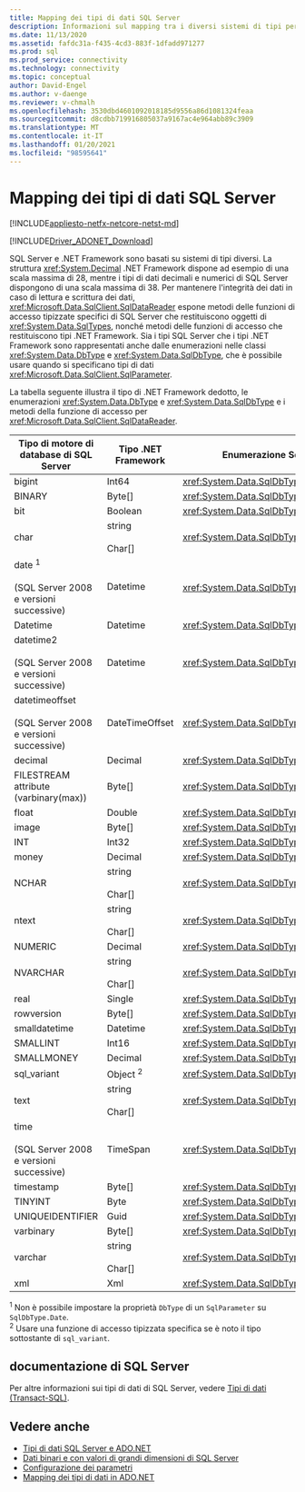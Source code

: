 ```yaml
---
title: Mapping dei tipi di dati SQL Server
description: Informazioni sul mapping tra i diversi sistemi di tipi per SQL Server e .NET Framework. In questo articolo viene riepilogato il modo in cui i sistemi interagiscono nel provider di dati Microsoft SqlClient per SQL Server.
ms.date: 11/13/2020
ms.assetid: fafdc31a-f435-4cd3-883f-1dfadd971277
ms.prod: sql
ms.prod_service: connectivity
ms.technology: connectivity
ms.topic: conceptual
author: David-Engel
ms.author: v-daenge
ms.reviewer: v-chmalh
ms.openlocfilehash: 3530dbd4601092018185d9556a86d1081324feaa
ms.sourcegitcommit: d8cdbb719916805037a9167ac4e964abb89c3909
ms.translationtype: MT
ms.contentlocale: it-IT
ms.lasthandoff: 01/20/2021
ms.locfileid: "98595641"
---
```

# <a name="sql-server-data-type-mappings"></a>Mapping dei tipi di dati SQL Server

[!INCLUDE[appliesto-netfx-netcore-netst-md](../../includes/appliesto-netfx-netcore-netst-md.md)]

[!INCLUDE[Driver_ADONET_Download](../../includes/driver_adonet_download.md)]

SQL Server e .NET Framework sono basati su sistemi di tipi diversi. La struttura <xref:System.Decimal> .NET Framework dispone ad esempio di una scala massima di 28, mentre i tipi di dati decimali e numerici di SQL Server dispongono di una scala massima di 38. Per mantenere l'integrità dei dati in caso di lettura e scrittura dei dati, <xref:Microsoft.Data.SqlClient.SqlDataReader> espone metodi delle funzioni di accesso tipizzate specifici di SQL Server che restituiscono oggetti di <xref:System.Data.SqlTypes>, nonché metodi delle funzioni di accesso che restituiscono tipi .NET Framework. Sia i tipi SQL Server che i tipi .NET Framework sono rappresentati anche dalle enumerazioni nelle classi <xref:System.Data.DbType> e <xref:System.Data.SqlDbType>, che è possibile usare quando si specificano tipi di dati <xref:Microsoft.Data.SqlClient.SqlParameter>.

La tabella seguente illustra il tipo di .NET Framework dedotto, le enumerazioni <xref:System.Data.DbType> e <xref:System.Data.SqlDbType> e i metodi della funzione di accesso per <xref:Microsoft.Data.SqlClient.SqlDataReader>.

|Tipo di motore di database di SQL Server|Tipo .NET Framework|Enumerazione SqlDbType|Funzione di accesso tipizzata SqlTypes SqlDataReader|Enumerazione DbType|Funzione di accesso tipizzata DbType SqlDataReader|  
|-------------------------------------|-------------------------|---------------------------|-------------------------------------------|------------------------|-----------------------------------------|  
|bigint|Int64|<xref:System.Data.SqlDbType.BigInt>|<xref:Microsoft.Data.SqlClient.SqlDataReader.GetSqlInt64%2A>|<xref:System.Data.DbType.Int64>|<xref:Microsoft.Data.SqlClient.SqlDataReader.GetInt64%2A>|  
|BINARY|Byte[]|<xref:System.Data.SqlDbType.VarBinary>|<xref:Microsoft.Data.SqlClient.SqlDataReader.GetSqlBinary%2A>|<xref:System.Data.DbType.Binary>|<xref:Microsoft.Data.SqlClient.SqlDataReader.GetBytes%2A>|  
|bit|Boolean|<xref:System.Data.SqlDbType.Bit>|<xref:Microsoft.Data.SqlClient.SqlDataReader.GetSqlBoolean%2A>|<xref:System.Data.DbType.Boolean>|<xref:Microsoft.Data.SqlClient.SqlDataReader.GetBoolean%2A>|  
|char|string<br /><br /> Char[]|<xref:System.Data.SqlDbType.Char>|<xref:Microsoft.Data.SqlClient.SqlDataReader.GetSqlString%2A>|<xref:System.Data.DbType.AnsiStringFixedLength>,<br /><br /> <xref:System.Data.DbType.String>|<xref:Microsoft.Data.SqlClient.SqlDataReader.GetString%2A><br /><br /> <xref:Microsoft.Data.SqlClient.SqlDataReader.GetChars%2A>|  
|date <sup>1</sup><br /><br /> (SQL Server 2008 e versioni successive)|Datetime|<xref:System.Data.SqlDbType.Date> <sup>1</sup>|<xref:Microsoft.Data.SqlClient.SqlDataReader.GetSqlDateTime%2A>|<xref:System.Data.DbType.Date> <sup>1</sup>|<xref:Microsoft.Data.SqlClient.SqlDataReader.GetDateTime%2A>|  
|Datetime|Datetime|<xref:System.Data.SqlDbType.DateTime>|<xref:Microsoft.Data.SqlClient.SqlDataReader.GetSqlDateTime%2A>|<xref:System.Data.DbType.DateTime>|<xref:Microsoft.Data.SqlClient.SqlDataReader.GetDateTime%2A>|  
|datetime2<br /><br /> (SQL Server 2008 e versioni successive)|Datetime|<xref:System.Data.SqlDbType.DateTime2>|Nessuno|<xref:System.Data.DbType.DateTime2>|<xref:Microsoft.Data.SqlClient.SqlDataReader.GetDateTime%2A>|  
|datetimeoffset<br /><br /> (SQL Server 2008 e versioni successive)|DateTimeOffset|<xref:System.Data.SqlDbType.DateTimeOffset>|Nessuno|<xref:System.Data.DbType.DateTimeOffset>|<xref:Microsoft.Data.SqlClient.SqlDataReader.GetDateTimeOffset%2A>|  
|decimal|Decimal|<xref:System.Data.SqlDbType.Decimal>|<xref:Microsoft.Data.SqlClient.SqlDataReader.GetSqlDecimal%2A>|<xref:System.Data.DbType.Decimal>|<xref:Microsoft.Data.SqlClient.SqlDataReader.GetDecimal%2A>|  
|FILESTREAM attribute (varbinary(max))|Byte[]|<xref:System.Data.SqlDbType.VarBinary>|<xref:Microsoft.Data.SqlClient.SqlDataReader.GetSqlBytes%2A>|<xref:System.Data.DbType.Binary>|<xref:Microsoft.Data.SqlClient.SqlDataReader.GetBytes%2A>|  
|float|Double|<xref:System.Data.SqlDbType.Float>|<xref:Microsoft.Data.SqlClient.SqlDataReader.GetSqlDouble%2A>|<xref:System.Data.DbType.Double>|<xref:Microsoft.Data.SqlClient.SqlDataReader.GetDouble%2A>|  
|image|Byte[]|<xref:System.Data.SqlDbType.Binary>|<xref:Microsoft.Data.SqlClient.SqlDataReader.GetSqlBinary%2A>|<xref:System.Data.DbType.Binary>|<xref:Microsoft.Data.SqlClient.SqlDataReader.GetBytes%2A>|  
|INT|Int32|<xref:System.Data.SqlDbType.Int>|<xref:Microsoft.Data.SqlClient.SqlDataReader.GetSqlInt32%2A>|<xref:System.Data.DbType.Int32>|<xref:Microsoft.Data.SqlClient.SqlDataReader.GetInt32%2A>|  
|money|Decimal|<xref:System.Data.SqlDbType.Money>|<xref:Microsoft.Data.SqlClient.SqlDataReader.GetSqlMoney%2A>|<xref:System.Data.DbType.Decimal>|<xref:Microsoft.Data.SqlClient.SqlDataReader.GetDecimal%2A>|  
|NCHAR|string<br /><br /> Char[]|<xref:System.Data.SqlDbType.NChar>|<xref:Microsoft.Data.SqlClient.SqlDataReader.GetSqlString%2A>|<xref:System.Data.DbType.StringFixedLength>|<xref:Microsoft.Data.SqlClient.SqlDataReader.GetString%2A><br /><br /> <xref:Microsoft.Data.SqlClient.SqlDataReader.GetChars%2A>|  
|ntext|string<br /><br /> Char[]|<xref:System.Data.SqlDbType.NText>|<xref:Microsoft.Data.SqlClient.SqlDataReader.GetSqlString%2A>|<xref:System.Data.DbType.String>|<xref:Microsoft.Data.SqlClient.SqlDataReader.GetString%2A><br /><br /> <xref:Microsoft.Data.SqlClient.SqlDataReader.GetChars%2A>|  
|NUMERIC|Decimal|<xref:System.Data.SqlDbType.Decimal>|<xref:Microsoft.Data.SqlClient.SqlDataReader.GetSqlDecimal%2A>|<xref:System.Data.DbType.Decimal>|<xref:Microsoft.Data.SqlClient.SqlDataReader.GetDecimal%2A>|  
|NVARCHAR|string<br /><br /> Char[]|<xref:System.Data.SqlDbType.NVarChar>|<xref:Microsoft.Data.SqlClient.SqlDataReader.GetSqlString%2A>|<xref:System.Data.DbType.String>|<xref:Microsoft.Data.SqlClient.SqlDataReader.GetString%2A><br /><br /> <xref:Microsoft.Data.SqlClient.SqlDataReader.GetChars%2A>|  
|real|Single|<xref:System.Data.SqlDbType.Real>|<xref:Microsoft.Data.SqlClient.SqlDataReader.GetSqlSingle%2A>|<xref:System.Data.DbType.Single>|<xref:Microsoft.Data.SqlClient.SqlDataReader.GetFloat%2A>|  
|rowversion|Byte[]|<xref:System.Data.SqlDbType.Timestamp>|<xref:Microsoft.Data.SqlClient.SqlDataReader.GetSqlBinary%2A>|<xref:System.Data.DbType.Binary>|<xref:Microsoft.Data.SqlClient.SqlDataReader.GetBytes%2A>|  
|smalldatetime|Datetime|<xref:System.Data.SqlDbType.DateTime>|<xref:Microsoft.Data.SqlClient.SqlDataReader.GetSqlDateTime%2A>|<xref:System.Data.DbType.DateTime>|<xref:Microsoft.Data.SqlClient.SqlDataReader.GetDateTime%2A>|  
|SMALLINT|Int16|<xref:System.Data.SqlDbType.SmallInt>|<xref:Microsoft.Data.SqlClient.SqlDataReader.GetSqlInt16%2A>|<xref:System.Data.DbType.Int16>|<xref:Microsoft.Data.SqlClient.SqlDataReader.GetInt16%2A>|  
|SMALLMONEY|Decimal|<xref:System.Data.SqlDbType.SmallMoney>|<xref:Microsoft.Data.SqlClient.SqlDataReader.GetSqlMoney%2A>|<xref:System.Data.DbType.Decimal>|<xref:Microsoft.Data.SqlClient.SqlDataReader.GetDecimal%2A>|  
|sql_variant|Object <sup>2</sup>|<xref:System.Data.SqlDbType.Variant>|<xref:Microsoft.Data.SqlClient.SqlDataReader.GetSqlValue%2A> <sup>2</sup>|<xref:System.Data.DbType.Object>|<xref:Microsoft.Data.SqlClient.SqlDataReader.GetValue%2A> <sup>2</sup>|  
|text|string<br /><br /> Char[]|<xref:System.Data.SqlDbType.Text>|<xref:Microsoft.Data.SqlClient.SqlDataReader.GetSqlString%2A>|<xref:System.Data.DbType.String>|<xref:Microsoft.Data.SqlClient.SqlDataReader.GetString%2A><br /><br /> <xref:Microsoft.Data.SqlClient.SqlDataReader.GetChars%2A>|  
|time<br /><br /> (SQL Server 2008 e versioni successive)|TimeSpan|<xref:System.Data.SqlDbType.Time>|Nessuno|<xref:System.Data.DbType.Time>|<xref:Microsoft.Data.SqlClient.SqlDataReader.GetDateTime%2A>|  
| timestamp|Byte[]|<xref:System.Data.SqlDbType.Timestamp>|<xref:Microsoft.Data.SqlClient.SqlDataReader.GetSqlBinary%2A>|<xref:System.Data.DbType.Binary>|<xref:Microsoft.Data.SqlClient.SqlDataReader.GetBytes%2A>|  
|TINYINT|Byte|<xref:System.Data.SqlDbType.TinyInt>|<xref:Microsoft.Data.SqlClient.SqlDataReader.GetSqlByte%2A>|<xref:System.Data.DbType.Byte>|<xref:Microsoft.Data.SqlClient.SqlDataReader.GetByte%2A>|  
|UNIQUEIDENTIFIER|Guid|<xref:System.Data.SqlDbType.UniqueIdentifier>|<xref:Microsoft.Data.SqlClient.SqlDataReader.GetSqlGuid%2A>|<xref:System.Data.DbType.Guid>|<xref:Microsoft.Data.SqlClient.SqlDataReader.GetGuid%2A>|  
|varbinary|Byte[]|<xref:System.Data.SqlDbType.VarBinary>|<xref:Microsoft.Data.SqlClient.SqlDataReader.GetSqlBinary%2A>|<xref:System.Data.DbType.Binary>|<xref:Microsoft.Data.SqlClient.SqlDataReader.GetBytes%2A>|  
|varchar|string<br /><br /> Char[]|<xref:System.Data.SqlDbType.VarChar>|<xref:Microsoft.Data.SqlClient.SqlDataReader.GetSqlString%2A>|<xref:System.Data.DbType.AnsiString>, <xref:System.Data.DbType.String>|<xref:Microsoft.Data.SqlClient.SqlDataReader.GetString%2A><br /><br /> <xref:Microsoft.Data.SqlClient.SqlDataReader.GetChars%2A>|  
|xml|Xml|<xref:System.Data.SqlDbType.Xml>|<xref:Microsoft.Data.SqlClient.SqlDataReader.GetSqlXml%2A>|<xref:System.Data.DbType.Xml>|Nessuno|

<sup>1</sup> Non è possibile impostare la proprietà `DbType` di un `SqlParameter` su `SqlDbType.Date`.  
<sup>2</sup> Usare una funzione di accesso tipizzata specifica se è noto il tipo sottostante di `sql_variant`.

## <a name="sql-server-documentation"></a>documentazione di SQL Server

Per altre informazioni sui tipi di dati di SQL Server, vedere [Tipi di dati (Transact-SQL)](../../t-sql/data-types/data-types-transact-sql.md).

## <a name="see-also"></a>Vedere anche

- [Tipi di dati SQL Server e ADO.NET](./sql/sql-server-data-types.md)
- [Dati binari e con valori di grandi dimensioni di SQL Server](./sql/sql-server-binary-large-value-data.md)
- [Configurazione dei parametri](configure-parameters.md)
- [Mapping dei tipi di dati in ADO.NET](data-type-mappings-ado-net.md)